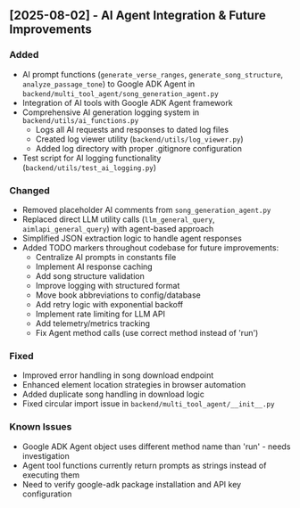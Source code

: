 ## [2025-08-02] - AI Agent Integration & Future Improvements

### Added
- AI prompt functions (`generate_verse_ranges`, `generate_song_structure`, `analyze_passage_tone`) to Google ADK Agent in `backend/multi_tool_agent/song_generation_agent.py`
- Integration of AI tools with Google ADK Agent framework
- Comprehensive AI generation logging system in `backend/utils/ai_functions.py`
  - Logs all AI requests and responses to dated log files
  - Created log viewer utility (`backend/utils/log_viewer.py`)
  - Added log directory with proper .gitignore configuration
- Test script for AI logging functionality (`backend/utils/test_ai_logging.py`)

### Changed
- Removed placeholder AI comments from `song_generation_agent.py`
- Replaced direct LLM utility calls (`llm_general_query`, `aimlapi_general_query`) with agent-based approach
- Simplified JSON extraction logic to handle agent responses
- Added TODO markers throughout codebase for future improvements:
  - Centralize AI prompts in constants file
  - Implement AI response caching
  - Add song structure validation
  - Improve logging with structured format
  - Move book abbreviations to config/database
  - Add retry logic with exponential backoff
  - Implement rate limiting for LLM API
  - Add telemetry/metrics tracking
  - Fix Agent method calls (use correct method instead of 'run')

### Fixed
- Improved error handling in song download endpoint
- Enhanced element location strategies in browser automation
- Added duplicate song handling in download logic
- Fixed circular import issue in `backend/multi_tool_agent/__init__.py`

### Known Issues
- Google ADK Agent object uses different method name than 'run' - needs investigation
- Agent tool functions currently return prompts as strings instead of executing them
- Need to verify google-adk package installation and API key configuration
